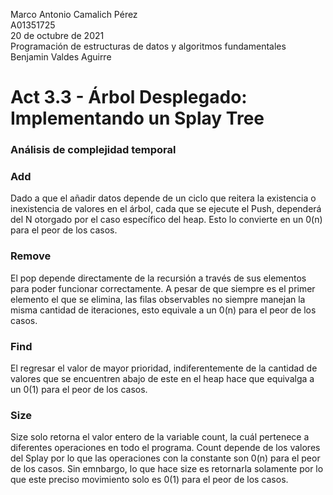 Marco Antonio Camalich Pérez<br />
  A01351725<br />
  20 de octubre de 2021<br />
  Programación de estructuras de datos y algoritmos fundamentales<br />
  Benjamin Valdes Aguirre<br />
 # Act 3.3 - Árbol Desplegado: Implementando un Splay Tree<br />
   
### Análisis de complejidad temporal
### Add
Dado a que el añadir datos depende de un ciclo que reitera la existencia o inexistencia de valores en el árbol, cada que se ejecute el Push, dependerá del N otorgado por el caso específico del heap. Esto lo convierte en un 0(n) para el peor de los casos.

### Remove
El pop depende directamente de la recursión a través de sus elementos para poder funcionar correctamente. A pesar de que siempre es el primer elemento el que se elimina, las filas observables no siempre manejan la misma cantidad de iteraciones, esto equivale a un 0(n) para el peor de los casos.

### Find
El regresar el valor de mayor prioridad, indiferentemente de la cantidad de valores que se encuentren abajo de este en el heap hace que equivalga a un 0(1) para el peor de los casos.

### Size
Size solo retorna el valor entero de la variable count, la cuál pertenece a diferentes operaciones en todo el programa. Count depende de los valores del Splay por lo que las operaciones con la constante son 0(n) para el peor de los casos. Sin emnbargo, lo que hace size es retornarla solamente por lo que este preciso movimiento solo es 0(1) para el peor de los casos.
